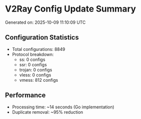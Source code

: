 # V2Ray Config Update Summary
Generated on: 2025-10-09 11:10:09 UTC

## Configuration Statistics
- Total configurations: 8849
- Protocol breakdown:
  - ss: 0 configs
  - ssr: 0 configs
  - trojan: 0 configs
  - vless: 0 configs
  - vmess: 812 configs

## Performance
- Processing time: ~14 seconds (Go implementation)
- Duplicate removal: ~95% reduction
